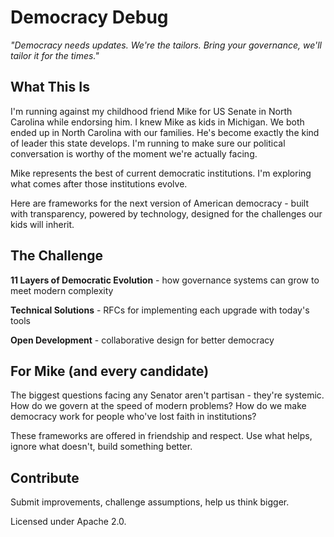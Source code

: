 # Democracy Debug

*"Democracy needs updates. We're the tailors. Bring your governance, we'll tailor it for the times."*

## What This Is

I'm running against my childhood friend Mike for US Senate in North Carolina while endorsing him. I knew Mike as kids in Michigan. We both ended up in North Carolina with our families. He's become exactly the kind of leader this state develops. I'm running to make sure our political conversation is worthy of the moment we're actually facing.

Mike represents the best of current democratic institutions. I'm exploring what comes after those institutions evolve.

Here are frameworks for the next version of American democracy - built with transparency, powered by technology, designed for the challenges our kids will inherit.

## The Challenge

**11 Layers of Democratic Evolution** - how governance systems can grow to meet modern complexity

**Technical Solutions** - RFCs for implementing each upgrade with today's tools

**Open Development** - collaborative design for better democracy

## For Mike (and every candidate)

The biggest questions facing any Senator aren't partisan - they're systemic. How do we govern at the speed of modern problems? How do we make democracy work for people who've lost faith in institutions?

These frameworks are offered in friendship and respect. Use what helps, ignore what doesn't, build something better.

## Contribute

Submit improvements, challenge assumptions, help us think bigger.

Licensed under Apache 2.0.
